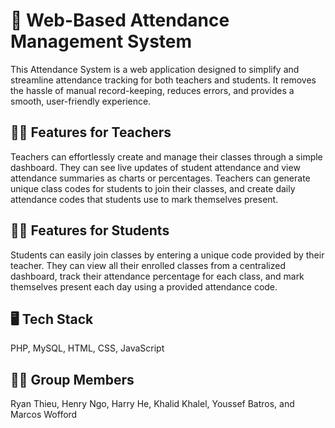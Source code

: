# 📓 Web-Based Attendance Management System
This Attendance System is a web application designed to simplify and streamline attendance tracking for both teachers and students. It removes the hassle of manual record-keeping, reduces errors, and provides a smooth, user-friendly experience.

## 🧑‍🏫 Features for Teachers
Teachers can effortlessly create and manage their classes through a simple dashboard. They can see live updates of student attendance and view attendance summaries as charts or percentages. Teachers can generate unique class codes for students to join their classes, and create daily attendance codes that students use to mark themselves present.

## 🧑‍🎓 Features for Students
Students can easily join classes by entering a unique code provided by their teacher. They can view all their enrolled classes from a centralized dashboard, track their attendance percentage for each class, and mark themselves present each day using a provided attendance code.

## 🖥️ Tech Stack
PHP, MySQL, HTML, CSS, JavaScript

## 👨🏻 Group Members
Ryan Thieu, Henry Ngo, Harry He, Khalid Khalel, Youssef Batros, and Marcos Wofford

